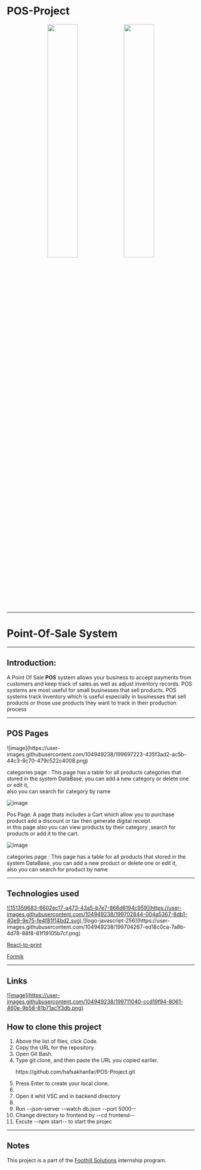 # POS-Project
<p align="center">
    <img src="https://user-images.githubusercontent.com/62269745/174906065-7bb63e14-879a-4740-849c-0821697aeec2.png#gh-light-mode-only" width="40%">
    <img src="https://user-images.githubusercontent.com/62269745/174906068-aad23112-20fe-4ec8-877f-3ee1d9ec0a69.png#gh-dark-mode-only" width="40%">
</p>

<hr>

<h1>Point-Of-Sale System</h1>
<hr>

<h2>Introduction:</h2>
<p>
A Point Of Sale <strong>POS</strong> system allows your business to accept payments from customers and keep track of sales.as well as adjust inventory records.
POS systems are most useful for small businesses that sell products.
POS systems track inventory which is useful especially in businesses that sell products or those use products they want to track in their production process
</p>


<hr>


<h2>POS Pages </h2>
![image](https://user-images.githubusercontent.com/104949238/199697223-435f3ad2-ac5b-44c3-8c70-479c522c4008.png)

<p>categories page : This page has a table for all products categories that stored in the system DataBase, you can add a new category or delete one or edit it,<br> also you can search for category by name </p>

![image](https://user-images.githubusercontent.com/104949238/199700316-d6e8c142-2c6e-464c-b19c-59fb4c67a646.png)


<p>Pos Page: A page thats includes a Cart which allow you to purchase product add a discount or tax then generate digital receipt.<br> in this page also you can view products by their category ,search for products or add it to the cart.</p>

![image](https://user-images.githubusercontent.com/104949238/199700787-6605d7e5-c3f9-4a58-8f73-a4cf07117b5c.png)


<p>categories page : This page has a table for all products that stored in the system DataBase, you can add a new product or delete one or edit it,<br> also you can search for product by name </p>



<hr>


<h2>Technologies used </h2>
<a href="https://beta.reactjs.org/"> ![151359683-6602ec17-a473-43a5-b7e7-866d8194c959](https://user-images.githubusercontent.com/104949238/199702844-004a5367-8db1-40e9-9e75-fe4f81f14bd2.svg)
<a/> ![logo-javascript-256](https://user-images.githubusercontent.com/104949238/199704267-ed18c0ca-7a8b-4d78-88f8-81f19105b7cf.png)
<p><a href="https://www.npmjs.com/package/react-to-print"> React-to-print<a/></p> 
<p><a href="https://formik.org/">Formik<a/></p> 


<hr>

<h2>Links </h2>
<a href="https://helix-statistic-99a.notion.site/POS-project-a2b0fc4f651744a98cc23236633f94ce"> ![image](https://user-images.githubusercontent.com/104949238/199711040-ccd19f94-8061-460e-9b58-81b71ac1f3db.png)
</a>




<h2>How to clone this project</h2>
<ol>   
<li>Above the list of files, click Code.</li>
 <li>Copy the URL for the repository.</li>
  <li>Open Git Bash. </li>
  <li>Type git clone, and then paste the URL you copied earlier.</li>
 <p> https://github.com/hafsakhanfar/POS-Project.git <p>
 <li> Press Enter to create your local clone.<li>
 <li> Open it whit VSC and in backend directory<li>
  <li>Run --json-server --watch db.json --port 5000--</li>
   <li>Change directory to frontend by --cd frontend--</li>
  <li>Excute --npm start-- to start the projec</li>
</ol>

  <hr>
  
  <h2>Notes</h2>
 <p> This project is a part of the <a href="https://www.foothillsolutions.com/">Foothill Solutions<a/>  internship program.<p>

  

